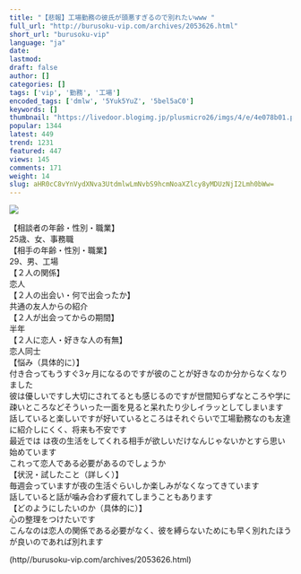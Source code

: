 ```yaml
---
title: "【悲報】工場勤務の彼氏が頭悪すぎるので別れたいwww "
full_url: "http://burusoku-vip.com/archives/2053626.html"
short_url: "burusoku-vip"
language: "ja"
date: 
lastmod: 
draft: false
author: []
categories: []
tags: ['vip', '勤務', '工場']
encoded_tags: ['dmlw', '5Yuk5YuZ', '5bel5aC0']
keywords: []
thumbnail: "https://livedoor.blogimg.jp/plusmicro26/imgs/4/e/4e078b01.png"
popular: 1344
latest: 449
trend: 1231
featured: 447
views: 145
comments: 171
weight: 14
slug: aHR0cC8vYnVydXNva3UtdmlwLmNvbS9hcmNoaXZlcy8yMDUzNjI2Lmh0bWw=
---
```


![](https://livedoor.blogimg.jp/plusmicro26/imgs/4/e/4e078b01.png)

<div><p> 【相談者の年齢・性別・職業】 <br> 25歳、女、事務職 <br> 【相手の年齢・性別・職業】 <br> 29、男、工場 <br> 【２人の関係】 <br> 恋人 <br> 【２人の出会い・何で出会ったか】 <br> 共通の友人からの紹介 <br> 【２人が出会ってからの期間】 <br> 半年 <br> 【２人に恋人・好きな人の有無】 <br> 恋人同士 <br> 【悩み（具体的に）】 <br> 付き合ってもうすぐ3ヶ月になるのですが彼のことが好きなのか分からなくなりました <br> 彼は優しいですし大切にされてるとも感じるのですが世間知らずなところや学に疎いところなどそういった一面を見ると呆れたり少しイラッとしてしまいます <br> 話していると楽しいですが好いているところはそれぐらいで工場勤務なのも友達に紹介しにくく、将来も不安です <br> 最近では は夜の生活をしてくれる相手が欲しいだけなんじゃないかとすら思い始めています <br> これって恋人である必要があるのでしょうか <br> 【状況・試したこと（詳しく）】 <br> 毎週会っていますが夜の生活ぐらいしか楽しみがなくなってきています <br> 話していると話が噛み合わず疲れてしまうこともあります <br> 【どのようにしたいのか（具体的に）】 <br> 心の整理をつけたいです <br> こんなのは恋人の関係である必要がなく、彼を縛らないためにも早く別れたほうが良いのであれば別れます </p></div>

(http//burusoku-vip.com/archives/2053626.html)
